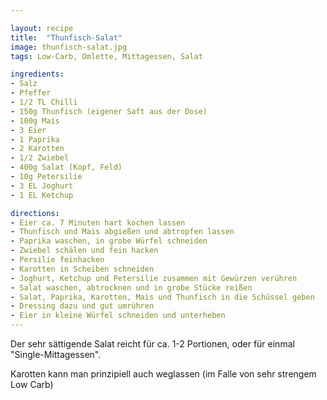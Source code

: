 ```yaml
---

layout: recipe
title:  "Thunfisch-Salat"
image: thunfisch-salat.jpg
tags: Low-Carb, Omlette, Mittagessen, Salat

ingredients:
- Salz
- Pfeffer
- 1/2 TL Chilli
- 150g Thunfisch (eigener Saft aus der Dose)
- 100g Mais
- 3 Eier
- 1 Paprika
- 2 Karotten
- 1/2 Zwiebel
- 400g Salat (Kopf, Feld)
- 10g Petersilie
- 3 EL Joghurt
- 1 EL Ketchup

directions:
- Eier ca. 7 Minuten hart kochen lassen
- Thunfisch und Mais abgießen und abtropfen lassen
- Paprika waschen, in grobe Würfel schneiden
- Zwiebel schälen und fein hacken
- Persilie feinhacken
- Karotten in Scheiben schneiden
- Joghurt, Ketchup und Petersilie zusammen mit Gewürzen verühren
- Salat waschen, abtrocknen und in grobe Stücke reißen
- Salat, Paprika, Karotten, Mais und Thunfisch in die Schüssel geben
- Dressing dazu und gut umrühren
- Eier in kleine Würfel schneiden und unterheben
---
```


Der sehr sättigende Salat reicht für ca. 1-2 Portionen, oder für einmal "Single-Mittagessen".

Karotten kann man prinzipiell auch weglassen (im Falle von sehr strengem Low Carb)
